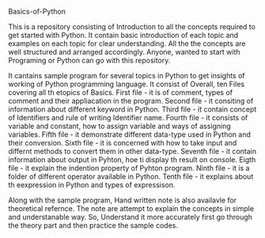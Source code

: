 Basics-of-Python

This is a repository consisting of Introduction to all the concepts required to get started with Python. 
It contain basic introduction of each topic and examples on each topic for clear understanding. 
All the the concepts are well structured and arranged accordingly. 
Anyone, wanted to start with Programing or Python can go with this repository. 

It cantains sample program for several topics in Python to get insights of working of Python programming language.
It consist of Overall, ten Files covering all th etopics of Basics.
First file - it is of comment, types of comment and their appliacation in the program.
Second file - it consiting of information about different keyword in Python.
Third file - it contain concept of Identifiers and rule of writing Identifier name.
Fourth file - it consists of variable and constant, how to assign variable and ways of assigning variables.
Fifth file - it demonstrate different data-type used in Python and their conversion.
Sixth file - it is concerned with how to take input and differnt methods to convert them in other data-type.
Seventh file - it contain information about output in Pyhton, hoe ti display th result on console.
Eigth file - it explain the indention property of Pyhton program.
Ninth file - it is a folder of different operator available in Python.
Tenth file - it explains about th eexpression in Python and types of expressison.

Along with the sample program, Hand written note is also availavle for theoretical refernce.
The note are attempt to explain the concepts in simple and understanable way.
So, Understand it more accurately first go through the theory part and then practice the sample codes.
